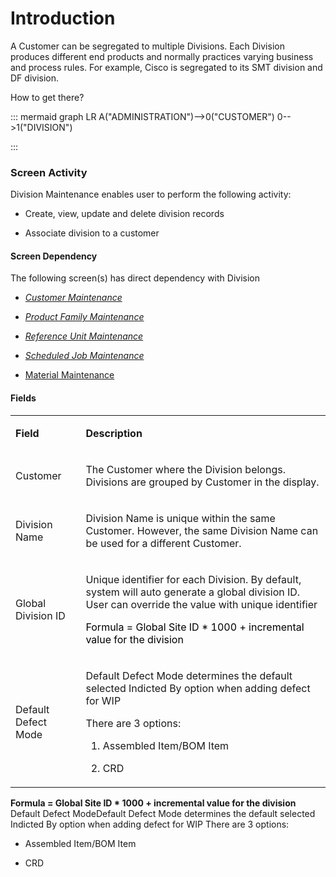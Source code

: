 # Introduction

A Customer can be segregated to multiple Divisions. Each Division produces different end products and normally practices varying business and process rules. For example, Cisco is segregated to its SMT division and DF division.

How to get there?



::: mermaid
graph LR
A("ADMINISTRATION")-->0("CUSTOMER")
0-->1("DIVISION")

:::


### Screen Activity


Division Maintenance enables user to perform the following activity:

- Create, view, update and delete division records

- Associate division to a customer



#### Screen Dependency


The following screen(s) has direct dependency with Division

- *[Customer Maintenance](/iFactory-JGP-MES/iFactory-JGP-MES-Home/iFactory-JGP-MS/CONTENT/Product/Customer.md)*

- *[Product Family Maintenance](/iFactory-JGP-MES/iFactory-JGP-MES-Home/iFactory-JGP-MS/CONTENT/Product/Product-Family.md)*

- *[Reference Unit Maintenance](/iFactory-JGP-MES/iFactory-JGP-MES-Home/iFactory-JGP-MS/CONTENT/General-Production/Reference-Unit.md)*

- *[Scheduled Job Maintenance](/iFactory-JGP-MES/iFactory-JGP-MES-Home/iFactory-JGP-MS/CONTENT/System-Administration/Scheduled-Job.md)*

- [Material Maintenance](/iFactory-JGP-MES/iFactory-JGP-MES-Home/iFactory-JGP-MS/CONTENT/General-Production/WIP-Maintenance/WIP-Maintenance-(3.0).md)



#### Fields



<table class="confluenceTable"><colgroup><col /><col /></colgroup><tbody><tr><td class="highlight-grey confluenceTd" data-highlight-colour="grey"><p><strong>Field</strong></p></td><td class="highlight-grey confluenceTd" data-highlight-colour="grey"><p><strong>Description</strong></p></td></tr><tr><td class="confluenceTd"><p>Customer</p></td><td class="confluenceTd"><p>The Customer where the Division belongs. Divisions are grouped by Customer in the display.</p></td></tr><tr><td class="confluenceTd"><p>Division Name</p></td><td class="confluenceTd"><p>Division Name is unique within the same Customer. However, the same Division Name can be used for a different Customer.</p></td></tr><tr><td class="confluenceTd"><p>Global Division ID</p></td><td class="confluenceTd"><p>Unique identifier for each Division. By default, system will auto generate a global division ID. User can override the value with unique identifier</p><p><span style="color: rgb(0,0,0);">Formula = Global Site ID * 1000 + incremental value for the division</span></p></td></tr><tr><td colspan="1" class="confluenceTd">Default Defect Mode</td><td colspan="1" class="confluenceTd"><p>Default Defect Mode determines the default selected Indicted By option when adding defect for WIP</p><p>There are 3 options:</p><ol><li><p>Assembled Item/BOM Item</p></li><li>CRD</li></ol></td></tr></tbody></table>

**Formula = Global Site ID \* 1000 + incremental value for the division** 
Default Defect ModeDefault Defect Mode determines the default selected Indicted By option when adding defect for WIP
There are 3 options:

- Assembled Item/BOM Item


- CRD
